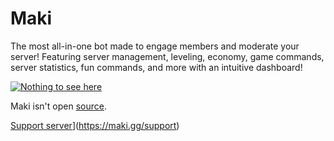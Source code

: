 # Maki
The most all-in-one bot made to engage members and moderate your server! Featuring server management, leveling, economy, game commands, server statistics, fun commands, and more with an intuitive dashboard!

[![Nothing to see here](https://media1.tenor.com/images/467d353f7e2d43563ce13fddbb213709/tenor.gif)](https://youtu.be/dQw4w9WgXcQ)

Maki isn't open [source](https://youtu.be/dQw4w9WgXcQ).

[Support server](https://discord.com/api/guilds/549389951024889867/widget.png?style=banner2)](https://maki.gg/support)
